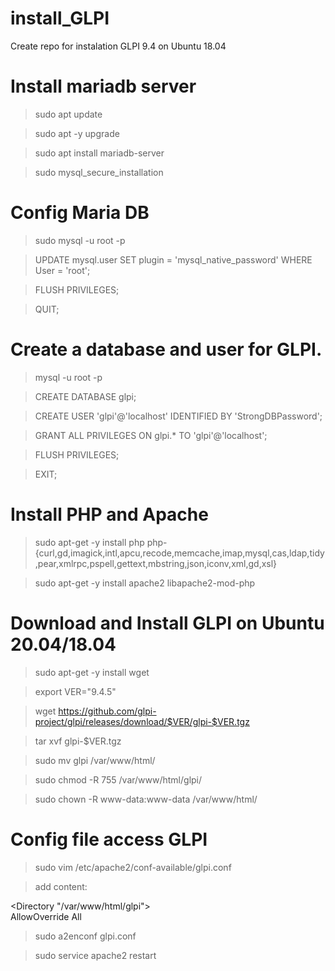 # install_GLPI
Create repo for instalation GLPI 9.4 on Ubuntu 18.04

# Install mariadb server
> sudo apt update

> sudo apt -y upgrade

> sudo apt install mariadb-server

> sudo mysql_secure_installation

# Config Maria DB
> sudo mysql -u root -p

> UPDATE mysql.user SET plugin = 'mysql_native_password' WHERE User = 'root';

> FLUSH PRIVILEGES;

> QUIT;

# Create a database and user for GLPI.
> mysql -u root -p

> CREATE DATABASE glpi;

> CREATE USER 'glpi'@'localhost' IDENTIFIED BY 'StrongDBPassword';

> GRANT ALL PRIVILEGES ON glpi.* TO 'glpi'@'localhost';

> FLUSH PRIVILEGES;

> EXIT;

# Install PHP and Apache
> sudo apt-get -y install php php-{curl,gd,imagick,intl,apcu,recode,memcache,imap,mysql,cas,ldap,tidy,pear,xmlrpc,pspell,gettext,mbstring,json,iconv,xml,gd,xsl}

> sudo apt-get -y install apache2 libapache2-mod-php

# Download and Install GLPI on Ubuntu 20.04/18.04
> sudo apt-get -y install wget

> export VER="9.4.5"

> wget https://github.com/glpi-project/glpi/releases/download/$VER/glpi-$VER.tgz

> tar xvf glpi-$VER.tgz

> sudo mv glpi /var/www/html/

> sudo chmod -R 755 /var/www/html/glpi/

> sudo chown -R www-data:www-data /var/www/html/

# Config file access GLPI
> sudo vim /etc/apache2/conf-available/glpi.conf

> add content:

 <Directory "/var/www/html/glpi">    
      AllowOverride All </Directory> 
  
> sudo a2enconf glpi.conf

> sudo service apache2 restart





